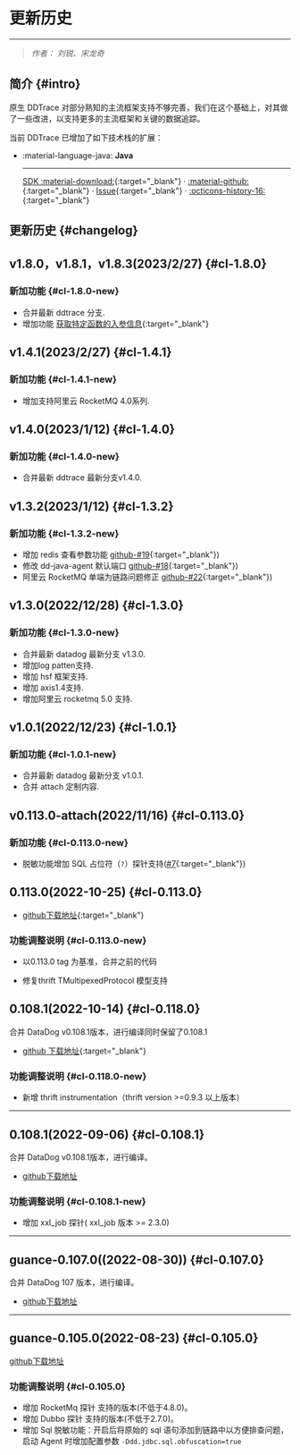 # 更新历史

---

> *作者： 刘锐、宋龙奇*

## 简介 {#intro}

原生 DDTrace 对部分熟知的主流框架支持不够完善，我们在这个基础上，对其做了一些改进，以支持更多的主流框架和关键的数据追踪。

当前 DDTrace 已增加了如下技术栈的扩展：

<div class="grid cards" markdown>

-   :material-language-java: __Java__

    ---

    [SDK :material-download:](https://static.guance.com/ddtrace/dd-java-agent.jar){:target="_blank"} ·
    [:material-github:](https://github.com/GuanceCloud/dd-trace-java){:target="_blank"} ·
    [Issue](https://github.com/GuanceCloud/dd-trace-java/issues/new){:target="_blank"} ·
    [:octicons-history-16:](https://github.com/GuanceCloud/dd-trace-java/releases){:target="_blank"}

</div>

## 更新历史 {#changelog}

<!--

更新历史可以参考 datakit 的基本范式：

## 1.2.3(2022/12/12) {#cl-1.2.3}
本次发布主要有如下更新：

### 新加功能 {#cl-1.2.3-new}
### 问题修复 {#cl-1.2.3-fix}
### 功能优化 {#cl-1.2.3-opt}
### 兼容调整 {#cl-1.2.3-brk}

--->

## v1.8.0，v1.8.1，v1.8.3(2023/2/27) {#cl-1.8.0}

### 新加功能 {#cl-1.8.0-new}

- 合并最新 ddtrace 分支.
- 增加功能 [获取特定函数的入参信息](https://github.com/GuanceCloud/dd-trace-java/issues/26){:target="_blank"}

## v1.4.1(2023/2/27) {#cl-1.4.1}

### 新加功能 {#cl-1.4.1-new}

- 增加支持阿里云 RocketMQ 4.0系列.

## v1.4.0(2023/1/12) {#cl-1.4.0}

### 新加功能 {#cl-1.4.0-new}

- 合并最新 ddtrace 最新分支v1.4.0.

## v1.3.2(2023/1/12) {#cl-1.3.2}

### 新加功能 {#cl-1.3.2-new}

- 增加 redis 查看参数功能 [github-#19](https://github.com/GuanceCloud/dd-trace-java/issues/19){:target="_blank"})
- 修改 dd-java-agent 默认端口 [github-#18](https://github.com/GuanceCloud/dd-trace-java/issues/18){:target="_blank"})
- 阿里云 RocketMQ 单端为链路问题修正 [github-#22](https://github.com/GuanceCloud/dd-trace-java/issues/22){:target="_blank"})

## v1.3.0(2022/12/28) {#cl-1.3.0}

### 新加功能 {#cl-1.3.0-new}

- 合并最新 datadog 最新分支 v1.3.0.
- 增加log patten支持.
- 增加 hsf 框架支持.
- 增加 axis1.4支持.
- 增加阿里云 rocketmq 5.0 支持.


## v1.0.1(2022/12/23) {#cl-1.0.1}

### 新加功能 {#cl-1.0.1-new}

- 合并最新 datadog 最新分支 v1.0.1.
- 合并 attach 定制内容.

## v0.113.0-attach(2022/11/16) {#cl-0.113.0}

### 新加功能 {#cl-0.113.0-new}

- 脱敏功能增加 SQL 占位符（`?`）探针支持([#7](https://github.com/GuanceCloud/dd-trace-java/issues/7){:target="_blank"})

## 0.113.0(2022-10-25) {#cl-0.113.0}

- [github下载地址](https://github.com/GuanceCloud/dd-trace-java/releases/tag/v0.113.0-guance){:target="_blank"}

### 功能调整说明 {#cl-0.113.0-new}

- 以0.113.0 tag 为基准，合并之前的代码

- 修复thrift TMultipexedProtocol 模型支持


## 0.108.1(2022-10-14) {#cl-0.118.0}

合并 DataDog v0.108.1版本，进行编译同时保留了0.108.1

- [github 下载地址](https://github.com/GuanceCloud/dd-trace-java/releases/tag/v0.108.1){:target="_blank"}

### 功能调整说明 {#cl-0.118.0-new}

- 新增 thrift instrumentation（thrift version >=0.9.3 以上版本）

---

## 0.108.1(2022-09-06) {#cl-0.108.1}

合并 DataDog v0.108.1版本，进行编译。

- [github下载地址](https://github.com/GuanceCloud/dd-trace-java/releases/tag/v0.108.1)

### 功能调整说明 {#cl-0.108.1-new}

- 增加 xxl_job 探针( xxl_job 版本 >= 2.3.0)

---

## guance-0.107.0((2022-08-30)) {#cl-0.107.0}

合并 DataDog 107 版本，进行编译。

- [github下载地址](https://github.com/GuanceCloud/dd-trace-java/releases/tag/guance-107)

---

## guance-0.105.0(2022-08-23) {#cl-0.105.0}

[github下载地址](https://static.guance.com/ddtrace/dd-java-agent-guance-0.106.0-SNAPSHOT.jar)

### 功能调整说明 {#cl-0.105.0}

- 增加 RocketMq 探针 支持的版本(不低于4.8.0)。
- 增加 Dubbo 探针 支持的版本(不低于2.7.0)。
- 增加 Sql 脱敏功能：开启后将原始的 sql 语句添加到链路中以方便排查问题，启动 Agent 时增加配置参数 `-Ddd.jdbc.sql.obfuscation=true`

